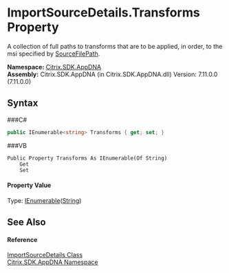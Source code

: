 # ImportSourceDetails.Transforms Property 
 

A collection of full paths to transforms that are to be applied, in order, to the msi specified by <a href="P_Citrix_SDK_AppDNA_ImportSourceDetails_SourceFilePath">SourceFilePath</a>.

**Namespace:**&nbsp;<a href="N_Citrix_SDK_AppDNA">Citrix.SDK.AppDNA</a><br />**Assembly:**&nbsp;Citrix.SDK.AppDNA (in Citrix.SDK.AppDNA.dll) Version: 7.11.0.0 (7.11.0.0)

## Syntax

###C#
```csharp
public IEnumerable<string> Transforms { get; set; }
```

###VB
```vbnet
Public Property Transforms As IEnumerable(Of String)
	Get
	Set
```


#### Property Value
Type: <a href="http://msdn2.microsoft.com/en-us/library/9eekhta0" target="_blank">IEnumerable</a>(<a href="http://msdn2.microsoft.com/en-us/library/s1wwdcbf" target="_blank">String</a>)

## See Also


#### Reference
<a href="T_Citrix_SDK_AppDNA_ImportSourceDetails">ImportSourceDetails Class</a><br /><a href="N_Citrix_SDK_AppDNA">Citrix.SDK.AppDNA Namespace</a><br />